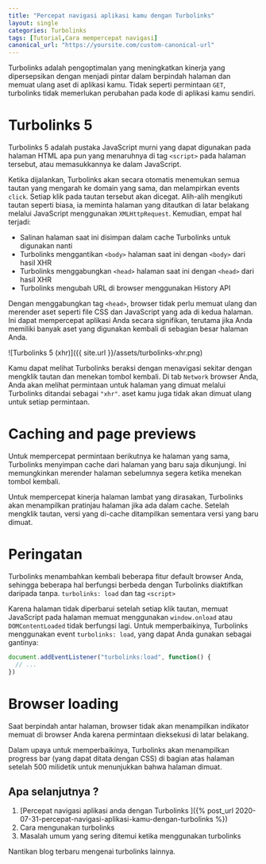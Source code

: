 ```yaml
---
title: "Percepat navigasi aplikasi kamu dengan Turbolinks"
layout: single
categories: Turbolinks
tags: [Tutorial,Cara mempercepat navigasi]
canonical_url: "https://yoursite.com/custom-canonical-url"
---
```


Turbolinks adalah pengoptimalan yang meningkatkan kinerja yang dipersepsikan dengan menjadi pintar dalam berpindah halaman dan memuat ulang aset di aplikasi kamu.
Tidak seperti permintaan `GET`, turbolinks tidak memerlukan perubahan pada kode di aplikasi kamu sendiri.

# Turbolinks 5
Turbolinks 5 adalah pustaka JavaScript murni yang dapat digunakan pada halaman HTML apa pun yang menaruhnya di tag `<script>` pada halaman tersebut, atau memasukkannya ke dalam JavaScript.

Ketika dijalankan, Turbolinks akan secara otomatis menemukan semua tautan yang mengarah ke domain yang sama, dan melampirkan events `click`. Setiap klik pada tautan tersebut akan dicegat. Alih-alih mengikuti tautan seperti biasa, ia meminta halaman yang ditautkan di latar belakang melalui JavaScript menggunakan `XMLHttpRequest`. Kemudian, empat hal terjadi:

- Salinan halaman saat ini disimpan dalam cache Turbolinks untuk digunakan nanti
- Turbolinks menggantikan `<body>` halaman saat ini dengan `<body>` dari hasil XHR
- Turbolinks menggabungkan `<head>` halaman saat ini dengan `<head>` dari hasil XHR
- Turbolinks mengubah URL di browser menggunakan History API

Dengan menggabungkan tag `<head>`, browser tidak perlu memuat ulang dan merender aset seperti file CSS dan JavaScript yang ada di kedua halaman. Ini dapat mempercepat aplikasi Anda secara signifikan, terutama jika Anda memiliki banyak aset yang digunakan kembali di sebagian besar halaman Anda.

![Turbolinks 5 (xhr)]({{ site.url }}/assets/turbolinks-xhr.png)

Kamu dapat melihat Turbolinks beraksi dengan menavigasi sekitar dengan mengklik tautan dan menekan tombol kembali. Di tab `Network` browser Anda, Anda akan melihat permintaan untuk halaman yang dimuat melalui Turbolinks ditandai sebagai `"xhr"`. aset kamu juga tidak akan dimuat ulang untuk setiap permintaan.

# Caching and page previews

Untuk mempercepat permintaan berikutnya ke halaman yang sama, Turbolinks menyimpan cache dari halaman yang baru saja dikunjungi. Ini memungkinkan merender halaman sebelumnya segera ketika menekan tombol kembali.

Untuk mempercepat kinerja halaman lambat yang dirasakan, Turbolinks akan menampilkan pratinjau halaman jika ada dalam cache. Setelah mengklik tautan, versi yang di-cache ditampilkan sementara versi yang baru dimuat.

# Peringatan

Turbolinks menambahkan kembali beberapa fitur default browser Anda, sehingga beberapa hal berfungsi berbeda dengan Turbolinks diaktifkan daripada tanpa.
`turbolinks: load` dan tag `<script>`

Karena halaman tidak diperbarui setelah setiap klik tautan, memuat JavaScript pada halaman memuat menggunakan `window.onload` atau `DOMContentLoaded` tidak berfungsi lagi. Untuk memperbaikinya, Turbolinks menggunakan event `turbolinks: load`, yang dapat Anda gunakan sebagai gantinya:

```js
document.addEventListener("turbolinks:load", function() {
  // ...
})
```

# Browser loading

Saat berpindah antar halaman, browser tidak akan menampilkan indikator memuat di browser Anda karena permintaan dieksekusi di latar belakang.

Dalam upaya untuk memperbaikinya, Turbolinks akan menampilkan progress bar (yang dapat ditata dengan CSS) di bagian atas halaman setelah 500 milidetik untuk menunjukkan bahwa halaman dimuat.

## Apa selanjutnya ?

1.  [Percepat navigasi aplikasi anda dengan Turbolinks ]({% post_url 2020-07-31-percepat-navigasi-aplikasi-kamu-dengan-turbolinks %})
2.  Cara mengunakan turbolinks
3.  Masalah umum yang sering ditemui ketika menggunakan turbolinks

Nantikan blog terbaru mengenai turbolinks lainnya.

<!-- # Masalah yang berpotensi dengan Turbolinks

Ada kasus di mana ia akan gagal, dan ketika itu terjadi, itu bisa sangat sulit untuk di-debug. Berikut ini adalah beberapa skenario kegagalan yang lebih umum, dan cara untuk menghindarinya.

# Bekerja dengan Third-Library
Ketika kamu menggunakan library pihak ketiga misalnya `DataTables` dalam beberapa kasus kamu akan menemukan kesalahan -->